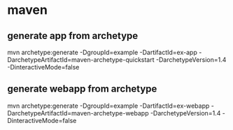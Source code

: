 # maven

## generate app from archetype

mvn archetype:generate -DgroupId=example -DartifactId=ex-app -DarchetypeArtifactId=maven-archetype-quickstart -DarchetypeVersion=1.4 -DinteractiveMode=false

## generate webapp from archetype

mvn archetype:generate -DgroupId=example -DartifactId=ex-webapp -DarchetypeArtifactId=maven-archetype-webapp -DarchetypeVersion=1.4 -DinteractiveMode=false
